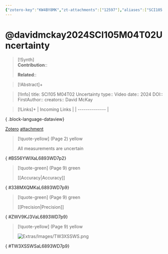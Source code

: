 ```yaml
---
{"zotero-key":"KW4BY8MK","zt-attachments":["12597"],"aliases":["SCI105 M04T02 Uncertainty"],"keywords":["✅"],"FirstAuthor":"[[ David McKay]]","tags":["source/video","Uni/SCI105"],"dg-publish":true,"permalink":"/sources/davidmckay2024-sci-105-m04-t02-uncertainty/","dgPassFrontmatter":true}
---
```


# @davidmckay2024SCI105M04T02Uncertainty

>[!Synth]  
>**Contribution**::  
>  
>**Related**:: 
>  

> [!Abstract]+
> 

> [!Info]
> title: SCI105 M04T02 Uncertainty
> type:: Video 
> date:: 2024
> DOI:: 
> FirstAuthor:: 
> creators:: David McKay

> [!Links]+
>  | Incoming Links |
> | -------------- |
> 
{ .block-language-dataview}


[Zotero](zotero://select/library/items/KW4BY8MK) [attachment](<file:///Users/nathanmaxwell/Zotero/storage/L6893WD7/David%20McKay%20-%202024%20-%20SCI105%20M04T02%20Uncertainty.pdf>)

> [!quote-yellow] (Page 2) yellow
> 
> All measurements are uncertain
>
{ #BS56YWIXaL6893WD7p2}


> [!quote-green] (Page 9) green
> 
> [[Accuracy\|Accuracy]]
>
{ #338MXQMKaL6893WD7p9}


> [!quote-green] (Page 9) green
> 
> [[Precision\|Precision]]
>
{ #ZWV9KJ3VaL6893WD7p9}


> [!quote-yellow] (Page 9) yellow
> 
> ![Extras/Images/TW3XSSWS.png](/img/user/Extras/Images/TW3XSSWS.png)
>
{ #TW3XSSWSaL6893WD7p9}

